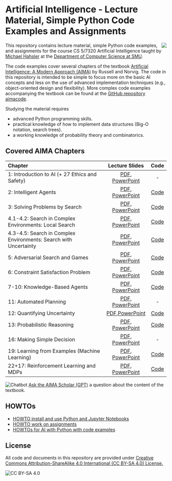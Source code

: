 <!-- #region -->
# Artificial Intelligence - Lecture Material, Simple Python Code Examples and Assignments

<img src="assets/cover2.jpg" align="right">


This repository contains lecture material, simple Python code examples, and assignments for the course
CS 5/7320 Artificial Intelligence taught 
by [Michael Hahsler](https://michael.hahsler.net/) 
at the 
[Department of Computer Science at SMU](https://www.smu.edu/Lyle/Academics/Departments/CS). 

The code examples cover several chapters of the textbook [Artificial Intelligence: A Modern Approach (AIMA)](http://aima.cs.berkeley.edu/) by Russell and Norvig. The code in this repository is intended to be simple to focus more on the basic AI concepts and less on the use of advanced implementation techniques (e.g., object-oriented design and flexibility).
More complex code examples accompanying the textbook can be found at the [GitHub repository aimacode](https://github.com/aimacode).  

Studying the material requires
* advanced Python programming skills.
* practical knowledge of how to implement data structures (Big-O notation, search trees).
* a working knowledge of probability theory and combinatorics.

## Covered AIMA Chapters

| Chapter | Lecture Slides | Code |
| :-------| :----: | :--: |
| 1: Introduction to AI (+ 27 Ethics and Safety) | [PDF](https://mhahsler.github.io/CS7320-AI/slides/01_intro.pdf), [PowerPoint](https://mhahsler.github.io/CS7320-AI/slides/01_intro.pptx) | - | 
| 2: Intelligent Agents | [PDF](https://mhahsler.github.io/CS7320-AI/slides/02_agents.pptx), [PowerPoint](https://mhahsler.github.io/CS7320-AI/slides/02_agents.pdf) | [Code](Agents) | 
| 3: Solving Problems by Search | [PDF](https://mhahsler.github.io/CS7320-AI/slides/03_search.pdf), [PowerPoint](https://mhahsler.github.io/CS7320-AI/slides/03_search.pptx) | [Code](Search) |
| 4.1-4.2: Search in Complex Environments: Local Search | [PDF](https://mhahsler.github.io/CS7320-AI/slides/04_local_search.pdf), [PowerPoint](https://mhahsler.github.io/CS7320-AI/slides/04_local_search.pptx) | [Code](Local_Search) |
| 4.3-4.5: Search in Complex Environments: Search with Uncertainty | [PDF](https://mhahsler.github.io/CS7320-AI/slides/04_search_with_uncertainty.pdf), [PowerPoint](https://mhahsler.github.io/CS7320-AI/slides/04_search_with_uncertainty.pptx) | [Code](Search_with_Uncertainty) |
| 5: Adversarial Search and Games | [PDF](https://mhahsler.github.io/CS7320-AI/slides/05_games.pdf), [PowerPoint](https://mhahsler.github.io/CS7320-AI/slides/05_games.pptx) | [Code](Games) |
| 6: Constraint Satisfaction Problem | [PDF](https://mhahsler.github.io/CS7320-AI/slides/06_CSP.pdf), [PowerPoint](https://mhahsler.github.io/CS7320-AI/slides/06_CSP.pptx) | [Code](CSP) |
| 7-10: Knowledge-Based Agents | [PDF](https://mhahsler.github.io/CS7320-AI/slides/07_knowledge-based.pdf), [PowerPoint](https://mhahsler.github.io/CS7320-AI/slides/07_knowledge-based.pptx) | [Code](Knowledge-based) |
| 11: Automated Planning| [PDF](https://mhahsler.github.io/CS7320-AI/slides/11_Automated_Planning.pdf), [PowerPoint](https://mhahsler.github.io/CS7320-AI/slides/11_Automated_Planning.pptx) | - |
| 12: Quantifying Uncertainty | [PDF](https://mhahsler.github.io/CS7320-AI/slides/12_uncertainty.pdf),[PowerPoint](https://mhahsler.github.io/CS7320-AI/slides/12_uncertainty.pptx) | [Code](Uncertainty) |
| 13: Probabilistic Reasoning | [PDF](https://mhahsler.github.io/CS7320-AI/slides/13_bayes_nets.pdf), [PowerPoint](https://mhahsler.github.io/CS7320-AI/slides/13_bayes_nets.pptx) | [Code](Probabilistic_Reasoning) |
| 16: Making Simple Decision | [PDF](https://mhahsler.github.io/CS7320-AI/slides/16_decision_making.pdf), [PowerPoint](https://mhahsler.github.io/CS7320-AI/slides/16_decision_making.pptx) | - |
| 19: Learning from Examples (Machine Learning) | [PDF](https://mhahsler.github.io/CS7320-AI/slides/19_ML_intro.pdf), [PowerPoint](https://mhahsler.github.io/CS7320-AI/slides/19_ML_intro.pptx) | [Code](ML) |
| 22+17: Reinforcement Learning and MDPs | [PDF](https://mhahsler.github.io/CS7320-AI/slides/22_Reinforcement_Learning.pdf), [PowerPoint](https://mhahsler.github.io/CS7320-AI/slides/22_Reinforcement_Learning.pptx) | [Code](RL) |

![Chatbot](assets/chatbot.png) [Ask the AIMA Scholar (GPT)](https://chatgpt.com/g/g-pNvaqyjSZ-aima-scholar) a question about the content of the textbook.

## HOWTOs

* [HOWTO install and use Python and Jupyter Notebooks](HOWTOs/tools.md)
* [HOWTO work on assignments](HOWTOs/working_on_assignments.md)
* [HOWTOs for AI with Python with code examples](HOWTOs)


## License
All code and documents in this repository are provided under [Creative Commons Attribution-ShareAlike 4.0 International (CC BY-SA 4.0) License.](https://creativecommons.org/licenses/by-sa/4.0/)

![CC BY-SA 4.0](https://licensebuttons.net/l/by-sa/3.0/88x31.png)
<!-- #endregion -->
